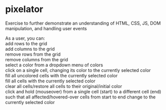 # pixelator
Exercise to further demonstrate an understanding of HTML, CSS, JS, DOM manipulation, and handling user events

As a user, you can: <br>
add rows to the grid <br>
add columns to the grid <br>
remove rows from the grid <br>
remove columns from the grid <br>
select a color from a dropdown menu of colors <br>
click on a single cell, changing its color to the currently selected color <br>
fill all uncolored cells with the currently selected color <br>
fill all cells with the currently selected color <br>
clear all cells/restore all cells to their original/initial color <br>
click and hold (mouseover) from a single cell (start) to a different cell (end) such that all affected/hovered-over cells from start to end change to the currently selected color

